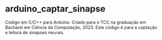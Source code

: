 # arduino_captar_sinapse
Código em C/C++ para Arduino. Criado para o TCC na graduação em Bacharel em Ciência da Computação, 2023.  Este código é para a captação e leitura de sinapses neurais.
